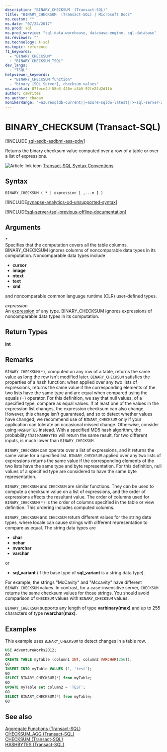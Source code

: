 ```yaml
---
description: "BINARY_CHECKSUM  (Transact-SQL)"
title: "BINARY_CHECKSUM  (Transact-SQL) | Microsoft Docs"
ms.custom: ""
ms.date: "07/24/2017"
ms.prod: sql
ms.prod_service: "sql-data-warehouse, database-engine, sql-database"
ms.reviewer: ""
ms.technology: t-sql
ms.topic: reference
f1_keywords: 
  - "BINARY_CHECKSUM"
  - "BINARY_CHECKSUM_TSQL"
dev_langs: 
  - "TSQL"
helpviewer_keywords: 
  - "BINARY_CHECKSUM function"
  - "binary [SQL Server], checksum values"
ms.assetid: 07fece4d-58e3-446e-a3b5-92fe24d2d1fb
author: cawrites
ms.author: chadam
monikerRange: "=azuresqldb-current||=azure-sqldw-latest||>=sql-server-2016||>=sql-server-linux-2017||=azuresqldb-mi-current"
---
```

# BINARY_CHECKSUM  (Transact-SQL)
[!INCLUDE [sql-asdb-asdbmi-asa-pdw](../../includes/applies-to-version/sql-asdb-asdbmi-asa.md)]

Returns the binary checksum value computed over a row of a table or over a list of expressions.
  
![Article link icon](../../database-engine/configure-windows/media/topic-link.gif "Article link icon") [Transact-SQL Syntax Conventions](../../t-sql/language-elements/transact-sql-syntax-conventions-transact-sql.md)
  
## Syntax  
  
```syntaxsql
BINARY_CHECKSUM ( * | expression [ ,...n ] )   
```  
  
[!INCLUDE[synapse-analytics-od-unsupported-syntax](../../includes/synapse-analytics-od-unsupported-syntax.md)]

[!INCLUDE[sql-server-tsql-previous-offline-documentation](../../includes/sql-server-tsql-previous-offline-documentation.md)]

## Arguments
*\**  
Specifies that the computation covers all the table columns. BINARY_CHECKSUM ignores columns of noncomparable data types in its computation. Noncomparable data types include  
* **cursor**  
* **image**  
* **ntext**  
* **text**  
* **xml**  

and noncomparable common language runtime (CLR) user-defined types.
  
*expression*  
An [expression](../../t-sql/language-elements/expressions-transact-sql.md) of any type. BINARY_CHECKSUM ignores expressions of noncomparable data types in its computation.

## Return Types  
 **int**
  
## Remarks  
`BINARY_CHECKSUM(*)`, computed on any row of a table, returns the same value as long the row isn't modified later. `BINARY_CHECKSUM` satisfies the properties of a hash function: when applied over any two lists of expressions, returns the same value if the corresponding elements of the two lists have the same type and are equal when compared using the equals (=) operator. For this definition, we say that null values, of a specified type, compare as equal values. If at least one of the values in the expression list changes, the expression checksum can also change. However, this change isn't guaranteed, and so to detect whether values have changed, we recommend use of `BINARY_CHECKSUM` only if your application can tolerate an occasional missed change. Otherwise, consider using `HASHBYTES` instead. With a specified MD5 hash algorithm, the probability that `HASHBYTES` will return the same result, for two different inputs, is much lower than `BINARY_CHECKSUM`.
  
`BINARY_CHECKSUM` can operate over a list of expressions, and it returns the same value for a specified list. `BINARY_CHECKSUM` applied over any two lists of expressions returns the same value if the corresponding elements of the two lists have the same type and byte representation. For this definition, null values of a specified type are considered to have the same byte representation.
  
`BINARY_CHECKSUM` and `CHECKSUM` are similar functions. They can be used to compute a checksum value on a list of expressions, and the order of expressions affects the resultant value. The order of columns used for `BINARY_CHECKSUM(*)` is the order of columns specified in the table or view definition. This ordering includes computed columns.
  
`BINARY_CHECKSUM` and `CHECKSUM` return different values for the string data types, where locale can cause strings with different representation to compare as equal. The string data types are  

* **char**  
* **nchar**  
* **nvarchar**  
* **varchar**  

or  

* **sql_variant** (if the base type of **sql_variant** is a string data type).  
  
For example, the strings "McCavity" and "Mccavity" have different `BINARY_CHECKSUM` values. In contrast, for a case-insensitive server, `CHECKSUM` returns the same checksum values for those strings. You should avoid comparison of `CHECKSUM` values with `BINARY_CHECKSUM` values.
 
`BINARY_CHECKSUM` supports any length of type **varbinary(max)** and up to 255 characters of type **nvarchar(max)**.
  
## Examples  
This example uses `BINARY_CHECKSUM` to detect changes in a table row.
  
```sql
USE AdventureWorks2012;  
GO  
CREATE TABLE myTable (column1 INT, column2 VARCHAR(256));  
GO  
INSERT INTO myTable VALUES (1, 'test');  
GO  
SELECT BINARY_CHECKSUM(*) from myTable;  
GO  
UPDATE myTable set column2 = 'TEST';  
GO  
SELECT BINARY_CHECKSUM(*) from myTable;  
GO  
```  
  
## See also
[Aggregate Functions &#40;Transact-SQL&#41;](../../t-sql/functions/aggregate-functions-transact-sql.md)  
[CHECKSUM_AGG &#40;Transact-SQL&#41;](../../t-sql/functions/checksum-agg-transact-sql.md)  
[CHECKSUM &#40;Transact-SQL&#41;](../../t-sql/functions/checksum-transact-sql.md)  
[HASHBYTES &#40;Transact-SQL&#41;](../../t-sql/functions/hashbytes-transact-sql.md)  
  
  
